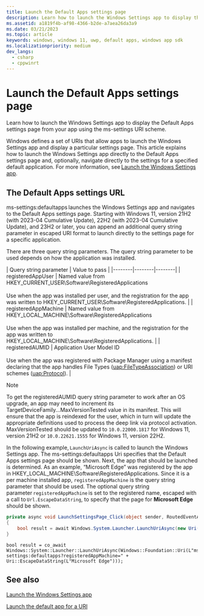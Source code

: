 ```yaml
---
title: Launch the Default Apps settings page
description: Learn how to launch the Windows Settings app to display the Default Apps settings page from your app using the ms-settings URI scheme.
ms.assetid: a1819f4b-af98-4366-b2de-a7aea26da3a9
ms.date: 03/21/2023
ms.topic: article
keywords: windows, windows 11, uwp, default apps, windows app sdk
ms.localizationpriority: medium
dev_langs:
  - csharp
  - cppwinrt
---
```


# Launch the Default Apps settings page

Learn how to launch the Windows Settings app to display the Default Apps settings page from your app using the ms-settings URI scheme.

Windows defines a set of URIs that allow apps to launch the Windows Settings app and display a particular settings page. This article explains how to launch the Windows Settings app directly to the Default Apps settings page and, optionally, navigate directly to the settings for a specified default application. For more information, see [Launch the Windows Settings app](launch-settings-app.md).

## The Default Apps settings URL

ms-settings:defaultapps launches the Windows Settings app and navigates to the Default Apps settings page. Starting with Windows 11, version 21H2 (with 2023-04 Cumulative Update), 22H2 (with 2023-04 Cumulative Update), and 23H2 or later, you can append an additional query string parameter in escaped URI format to launch directly to the settings page for a specific application.

There are three query string parameters. The query string parameter to be used depends on how the application was installed.

| Query string parameter | Value to pass |
|--------|--------|--------|
| registeredAppUser | Named value from HKEY_CURRENT_USER\Software\RegisteredApplications<br/><br/>Use when the app was installed per user, and the registration for the app was written to HKEY_CURRENT_USER\Software\RegisteredApplications. |
| registeredAppMachine | Named value from HKEY_LOCAL_MACHINE\Software\RegisteredApplications<br/><br/>Use when the app was installed per machine, and the registration for the app was written to HKEY_LOCAL_MACHINE\Software\RegisteredApplications. |
| registeredAUMID | Application User Model ID <br/><br/>Use when the app was registered with Package Manager using a manifest declaring that the app handles File Types ([uap:FileTypeAssociation](/uwp/schemas/appxpackage/uapmanifestschema/element-uap-filetypeassociation)) or URI schemes ([uap:Protocol](/uwp/schemas/appxpackage/uapmanifestschema/element-uap-protocol)). |

>[!NOTE]
>To get the registeredAUMID query string parameter to work after an OS upgrade, an app may need to increment its TargetDeviceFamily...MaxVersionTested value in its manifest. This will ensure that the app is reindexed for the user, which in turn will update the appropriate definitions used to process the deep link via protocol activation. MaxVersionTested should be updated to `10.0.22000.1817` for Windows 11, version 21H2 or `10.0.22621.1555` for Windows 11, version 22H2.

In the following example, `LaunchUriAsync` is called to launch the Windows Settings app. The ms-settings:defaultapps Uri specifies that the Default Apps settings page should be shown. Next, the app that should be launched is determined. As an example, “Microsoft Edge” was registered by the app in HKEY_LOCAL_MACHINE\Software\RegisteredApplications. Since it is a per machine installed app, `registeredAppMachine` is the query string parameter that should be used. The optional query string parameter `registeredAppMachine` is set to the registered name, escaped with a call to `Url.EscapeDataString`, to specify that the page for **Microsoft Edge** should be shown.

```csharp
private async void LaunchSettingsPage_Click(object sender, RoutedEventArgs e)
{
    bool result = await Windows.System.Launcher.LaunchUriAsync(new Uri("ms-settings:defaultapps?registeredAppMachine=" + Uri.EscapeDataString(("Microsoft Edge")));
}
```

```cppwinrt
bool result = co_await Windows::System::Launcher::LaunchUriAsync(Windows::Foundation::Uri(L"ms-settings:defaultapps?registeredAppMachine=" + Uri::EscapeDataString(L"Microsoft Edge")));
```

## See also

[Launch the Windows Settings app](launch-settings-app.md)

[Launch the default app for a URI](launch-default-app.md)
